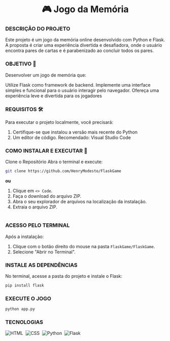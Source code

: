 <h1 align=center>🎮 Jogo da Memória </h1>


### DESCRIÇÃO DO PROJETO

Este projeto é um jogo da memória online desenvolvido com Python e Flask. A proposta é criar uma experiência divertida e desafiadora, onde o usuário encontra pares de cartas e é parabenizado ao concluir todos os pares.

### OBJETIVO 🎯
Desenvolver um jogo de memória que:

Utilize Flask como framework de backend.
Implemente uma interface simples e funcional para o usuário interagir pelo navegador.
Ofereça uma experiência leve e divertida para os jogadores

### REQUISITOS 🛠️
Para executar o projeto localmente, você precisará:

 1. Certifique-se que instalou a versão mais recente do Python
 2. Um editor de código. Recomendado: Visual Studio Code

### COMO INSTALAR E EXECUTAR 🚀 

Clone o Repositório
Abra o terminal e execute:

```bash
git clone https://github.com/HenryModesto/FlaskGame
```

**ou**

1. Clique em `<> Code`.
2. Faça o download do arquivo ZIP.
3. Abra o seu explorador de arquivos na localização da instalação.
4. Extraia o arquivo ZIP.

#
### ACESSO PELO TERMINAL 

Após a instalação:

1. Clique com o botão direito do mouse na pasta `FlaskGame/FlaskGame`.
2. Selecione "Abrir no Terminal".
   

### INSTALE AS DEPENDÊNCIAS
No terminal, acesse a pasta do projeto e instale o Flask:

```bash
pip install flask
```
### EXECUTE O JOGO

```bash
python app.py
```

### TECNOLOGIAS

![HTML](https://img.shields.io/badge/HTML-0D1117?style=for-the-badge&logo=html5&labelColor=0D1117)&nbsp;
![CSS](https://img.shields.io/badge/CSS-0D1117?style=for-the-badge&logo=CSS3&logoColor=1572B6&labelColor=0D1117)&nbsp;
![Python](https://img.shields.io/badge/Python-0D1117?style=for-the-badge&logo=python&logoColor=yellow&labelColor=0D1117)&nbsp;
![Flask](https://img.shields.io/badge/Flask-0D1117?style=for-the-badge&logo=flask&labelColor=0D1117)&nbsp;
